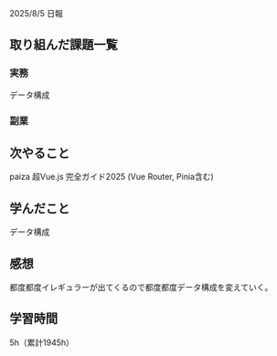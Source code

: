 
2025/8/5 日報
## 取り組んだ課題一覧


### 実務
データ構成


### 副業



## 次やること
paiza
超Vue.js 完全ガイド2025 (Vue Router, Pinia含む)


## 学んだこと
データ構成


## 感想
都度都度イレギュラーが出てくるので都度都度データ構成を変えていく。


## 学習時間
5h（累計1945h）
